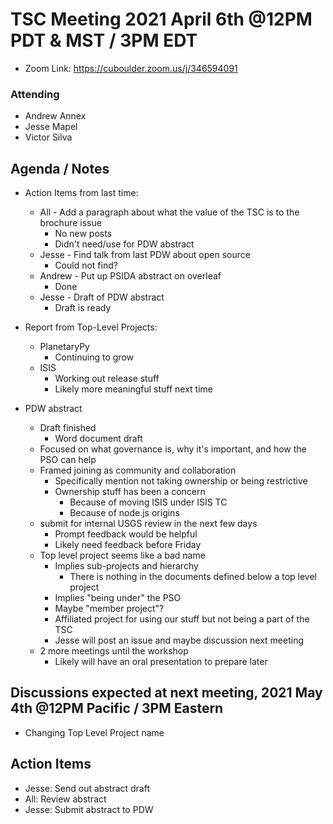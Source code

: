 # TSC Meeting 2021 April 6th @12PM PDT & MST / 3PM EDT
- Zoom Link: https://cuboulder.zoom.us/j/346594091

### Attending
- Andrew Annex
- Jesse Mapel
- Victor Silva

## Agenda / Notes
- Action Items from last time:
  - All - Add a paragraph about what the value of the TSC is to the brochure issue
    - No new posts
    - Didn't need/use for PDW abstract
  - Jesse - Find talk from last PDW about open source
    - Could not find?
  - Andrew - Put up PSIDA abstract on overleaf
    - Done
  - Jesse - Draft of PDW abstract
    - Draft is ready

- Report from Top-Level Projects:
  - PlanetaryPy
    - Continuing to grow
  - ISIS
    - Working out release stuff
    - Likely more meaningful stuff next time

- PDW abstract
  - Draft finished
    - Word document draft
  - Focused on what governance is, why it's important, and how the PSO can help
  - Framed joining as community and collaboration
    - Specifically mention not taking ownership or being restrictive
    - Ownership stuff has been a concern
      - Because of moving ISIS under ISIS TC
      - Because of node.js origins
  - submit for internal USGS review in the next few days
    - Prompt feedback would be helpful
    - Likely need feedback before Friday
  - Top level project seems like a bad name
    - Implies sub-projects and hierarchy
      - There is nothing in the documents defined below a top level project
    - Implies "being under" the PSO
    - Maybe "member project"?
    - Affiliated project for using our stuff but not being a part of the TSC
    - Jesse will post an issue and maybe discussion next meeting
  - 2 more meetings until the workshop
    - Likely will have an oral presentation to prepare later

## Discussions expected at next meeting, 2021 May 4th @12PM Pacific / 3PM Eastern
- Changing Top Level Project name

## Action Items
- Jesse: Send out abstract draft
- All: Review abstract
- Jesse: Submit abstract to PDW
